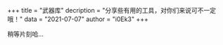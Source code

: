 +++
title = "武器库"
decription = "分享些有用的工具，对你们来说可不一定哦！"
data = "2021-07-07"
author = "i0Ek3"
+++


稍等片刻哈...
